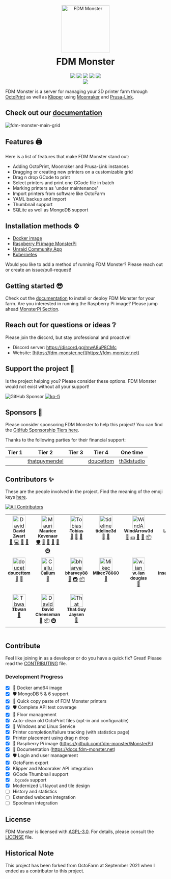 <p align="center" style="margin-bottom: 0">
    <a href="https://docs.fdm-monster.net/" target="_blank" rel="noopener noreferrer">
        <img width="150" src="https://github.com/fdm-monster/fdm-monster-client/blob/main/public/img/logo.png?raw=true" alt="FDM Monster">
    </a>
</p>
<h1 align="center" style="padding-top: 0; margin-top: 10px">FDM Monster</h1>
<p align="center">
    <a href="https://discord.gg/mwA8uP8CMc"><img src="https://img.shields.io/discord/864835453773807686?label=Discord&logo=discord"/></a>
    <a href="https://github.com/fdm-monster/fdm-monster/releases/latest">
        <img src="https://img.shields.io/github/release/fdm-monster/fdm-monster"/></a>
    <a href="https://github.com/fdm-monster/fdm-monster/stargazers">
        <img src="https://img.shields.io/github/stars/fdm-monster/fdmonster"/></a>
    <a href="https://github.com/fdm-monster/fdm-monster/issues">
        <img src="https://img.shields.io/github/issues/fdm-monster/fdm-monster"/></a>
    <a href="https://app.codecov.io/gh/fdm-monster/fdm-monster">
        <img src="https://codecov.io/gh/fdm-monster/fdm-monster/branch/develop/graph/badge.svg?flag=server-nodejs&precision=0"/></a>
    <br/>
    <a href="https://unraid.net/community/apps?q=fdm+monster">
        <img src="https://img.shields.io/badge/Unraid%20Community%20Application-fc832e"/>
    </a>
</p>

FDM Monster is a server for managing your 3D printer farm through [OctoPrint](https://octoprint.org/) as well as [Klipper](https://www.klipper3d.org/) using [Moonraker](https://github.com/Arksine/moonraker) and [Prusa-Link](https://github.com/prusa3d/Prusa-Link).

## Check out our [documentation](https://docs.fdm-monster.net)

![fdm-monster-main-grid](https://github.com/user-attachments/assets/4137d8d6-0365-44db-b9a9-53e3820a4cb3)

## Features 🖨️
Here is a list of features that make FDM Monster stand out:

- Adding OctoPrint, Moonraker and Prusa-Link instances
- Dragging or creating new printers on a customizable grid
- Drag n drop GCode to print
- Select printers and print one GCode file in batch 
- Marking printers as 'under maintenance'
- Import printers from software like OctoFarm
- YAML backup and import
- Thumbnail support
- SQLite as well as MongoDB support

## Installation methods ⚙️

- [Docker image](https://hub.docker.com/r/fdmmonster/fdm-monster)
- [Raspberry Pi image MonsterPi](https://docs.fdm-monster.net/guides/monsterpi)
- [Unraid Community App](https://unraid.net/community/apps?q=fdm+monster)
- [Kubernetes](/kubernetes/)

Would you like to add a method of running FDM Monster? Please reach out or create an issue/pull-request!

## Getting started 😎

Check out the [documentation](https://docs.fdm-monster.net) to install or deploy FDM Monster for your farm. Are you interested in running the Raspberry Pi image?
Please jump ahead [MonsterPi Section](https://docs.fdm-monster.net/guides/monsterpi).

## Reach out for questions or ideas ❔

Please join the discord, but stay professional and proactive!

- Discord server: https://discord.gg/mwA8uP8CMc
- Website: [https://fdm-monster.net](https://fdm-monster.net)
 
## Support the project 💸

Is the project helping you? Please consider these options. FDM Monster would not exist without all your support! 

![GitHub Sponsor](https://img.shields.io/github/sponsors/fdm-monster?label=Sponsor&logo=GitHub)
[![ko-fi](https://ko-fi.com/img/githubbutton_sm.svg)](https://ko-fi.com/V7V6XFWY0)

## Sponsors 🤩

Please consider sponsoring FDM Monster to help this project! You can find the [GitHub Sponsorship Tiers here](https://github.com/sponsors/fdm-monster).

Thanks to the following parties for their financial support:

| Tier 1 | Tier 2 | Tier 3 | Tier 4 | One time |
|--------|--------|--------|--------|-----------|
|  | [thatguymendel](https://github.com/thatguymendel) | | [doucettom](https://github.com/doucettom) | [th3dstudio](https://github.com/th3dstudio) |


## Contributors ✨

These are the people involved in the project. Find the meaning of the emoji keys [here](https://allcontributors.org/docs/en/emoji-key).

<!-- ALL-CONTRIBUTORS-BADGE:START - Do not remove or modify this section -->
[![All Contributors](https://img.shields.io/badge/all_contributors-23-orange.svg?style=flat-square)](#contributors-)
<!-- ALL-CONTRIBUTORS-BADGE:END -->

<!-- ALL-CONTRIBUTORS-LIST:START - Do not remove or modify this section -->
<!-- prettier-ignore-start -->
<!-- markdownlint-disable -->
<table>
  <tbody>
    <tr>
      <td align="center" valign="top" width="10%"><a href="https://github.com/davidzwa"><img src="https://avatars.githubusercontent.com/u/6005355?v=4?s=40" width="40px;" alt="David Zwart"/><br /><sub><b>David Zwart</b></sub></a><br /><a href="https://github.com/fdm-monster/fdm-monster/issues?q=author%3Adavidzwa" title="Bug reports">🐛</a> <a href="https://github.com/fdm-monster/fdm-monster/commits?author=davidzwa" title="Code">💻</a> <a href="#maintenance-davidzwa" title="Maintenance">🚧</a> <a href="#userTesting-davidzwa" title="User Testing">📓</a></td>
      <td align="center" valign="top" width="10%"><a href="https://kevenaar.name"><img src="https://avatars.githubusercontent.com/u/834643?v=4?s=40" width="40px;" alt="Maurice Kevenaar"/><br /><sub><b>Maurice Kevenaar</b></sub></a><br /><a href="#security-mkevenaar" title="Security">🛡️</a> <a href="#maintenance-mkevenaar" title="Maintenance">🚧</a> <a href="#ideas-mkevenaar" title="Ideas, Planning, & Feedback">🤔</a> <a href="https://github.com/fdm-monster/fdm-monster/issues?q=author%3Amkevenaar" title="Bug reports">🐛</a> <a href="https://github.com/fdm-monster/fdm-monster/pulls?q=is%3Apr+reviewed-by%3Amkevenaar" title="Reviewed Pull Requests">👀</a> <a href="#infra-mkevenaar" title="Infrastructure (Hosting, Build-Tools, etc)">🚇</a></td>
      <td align="center" valign="top" width="10%"><a href="https://github.com/Tobikisss"><img src="https://avatars.githubusercontent.com/u/45754890?v=4?s=40" width="40px;" alt="Tobias"/><br /><sub><b>Tobias</b></sub></a><br /><a href="#ideas-Tobikisss" title="Ideas, Planning, & Feedback">🤔</a> <a href="#maintenance-Tobikisss" title="Maintenance">🚧</a> <a href="https://github.com/fdm-monster/fdm-monster/issues?q=author%3ATobikisss" title="Bug reports">🐛</a></td>
      <td align="center" valign="top" width="10%"><a href="https://tideline3d.com"><img src="https://avatars.githubusercontent.com/u/12903320?v=4?s=40" width="40px;" alt="tideline3d"/><br /><sub><b>tideline3d</b></sub></a><br /><a href="https://github.com/fdm-monster/fdm-monster/issues?q=author%3Atideline3d" title="Bug reports">🐛</a> <a href="#ideas-tideline3d" title="Ideas, Planning, & Feedback">🤔</a></td>
      <td align="center" valign="top" width="10%"><a href="https://github.com/windarrow3d"><img src="https://avatars.githubusercontent.com/u/91099282?v=4?s=40" width="40px;" alt="WindArrow3d"/><br /><sub><b>WindArrow3d</b></sub></a><br /><a href="https://github.com/fdm-monster/fdm-monster/issues?q=author%3Awindarrow3d" title="Bug reports">🐛</a> <a href="#financial-windarrow3d" title="Financial">💵</a> <a href="#ideas-windarrow3d" title="Ideas, Planning, & Feedback">🤔</a> <a href="#userTesting-windarrow3d" title="User Testing">📓</a> <a href="#platform-windarrow3d" title="Packaging/porting to new platform">📦</a></td>
      <td align="center" valign="top" width="10%"><a href="http://lucianchapar.com"><img src="https://avatars.githubusercontent.com/u/33263520?v=4?s=40" width="40px;" alt="Lucian Chapar"/><br /><sub><b>Lucian Chapar</b></sub></a><br /><a href="https://github.com/fdm-monster/fdm-monster/issues?q=author%3Alucian151" title="Bug reports">🐛</a></td>
      <td align="center" valign="top" width="10%"><a href="https://github.com/Dumnersm580"><img src="https://avatars.githubusercontent.com/u/80608783?v=4?s=40" width="40px;" alt="Dumnersm580"/><br /><sub><b>Dumnersm580</b></sub></a><br /><a href="https://github.com/fdm-monster/fdm-monster/commits?author=Dumnersm580" title="Documentation">📖</a> <a href="#ideas-Dumnersm580" title="Ideas, Planning, & Feedback">🤔</a></td>
      <td align="center" valign="top" width="10%"><a href="http://www.tophattwaffle.com"><img src="https://avatars.githubusercontent.com/u/6774125?v=4?s=40" width="40px;" alt="tophattwaffle"/><br /><sub><b>tophattwaffle</b></sub></a><br /><a href="https://github.com/fdm-monster/fdm-monster/issues?q=author%3Atophattwaffle" title="Bug reports">🐛</a> <a href="#ideas-tophattwaffle" title="Ideas, Planning, & Feedback">🤔</a></td>
      <td align="center" valign="top" width="10%"><a href="https://github.com/rmhenn"><img src="https://avatars.githubusercontent.com/u/22482801?v=4?s=40" width="40px;" alt="rmhenn"/><br /><sub><b>rmhenn</b></sub></a><br /><a href="#ideas-rmhenn" title="Ideas, Planning, & Feedback">🤔</a> <a href="https://github.com/fdm-monster/fdm-monster/issues?q=author%3Armhenn" title="Bug reports">🐛</a></td>
      <td align="center" valign="top" width="10%"><a href="https://github.com/cyrixdx4"><img src="https://avatars.githubusercontent.com/u/62126724?v=4?s=40" width="40px;" alt="cyrixdx4"/><br /><sub><b>cyrixdx4</b></sub></a><br /><a href="https://github.com/fdm-monster/fdm-monster/issues?q=author%3Acyrixdx4" title="Bug reports">🐛</a></td>
    </tr>
    <tr>
      <td align="center" valign="top" width="10%"><a href="https://github.com/doucettom"><img src="https://avatars.githubusercontent.com/u/6595645?v=4?s=40" width="40px;" alt="doucettom"/><br /><sub><b>doucettom</b></sub></a><br /><a href="https://github.com/fdm-monster/fdm-monster/issues?q=author%3Adoucettom" title="Bug reports">🐛</a> <a href="#ideas-doucettom" title="Ideas, Planning, & Feedback">🤔</a></td>
      <td align="center" valign="top" width="10%"><a href="https://github.com/ZombiesLoveMe"><img src="https://avatars.githubusercontent.com/u/35661391?v=4?s=40" width="40px;" alt="Callum"/><br /><sub><b>Callum</b></sub></a><br /><a href="#ideas-ZombiesLoveMe" title="Ideas, Planning, & Feedback">🤔</a></td>
      <td align="center" valign="top" width="10%"><a href="https://github.com/bharvey88"><img src="https://avatars.githubusercontent.com/u/8107750?v=4?s=40" width="40px;" alt="bharvey88"/><br /><sub><b>bharvey88</b></sub></a><br /><a href="https://github.com/fdm-monster/fdm-monster/issues?q=author%3Abharvey88" title="Bug reports">🐛</a> <a href="#infra-bharvey88" title="Infrastructure (Hosting, Build-Tools, etc)">🚇</a> <a href="#platform-bharvey88" title="Packaging/porting to new platform">📦</a></td>
      <td align="center" valign="top" width="10%"><a href="https://github.com/Mikec78660"><img src="https://avatars.githubusercontent.com/u/108021920?v=4?s=40" width="40px;" alt="Mikec78660"/><br /><sub><b>Mikec78660</b></sub></a><br /><a href="#ideas-Mikec78660" title="Ideas, Planning, & Feedback">🤔</a></td>
      <td align="center" valign="top" width="10%"><a href="https://techinterview.guide"><img src="https://avatars.githubusercontent.com/u/168030?v=4?s=40" width="40px;" alt="w. ian douglas"/><br /><sub><b>w. ian douglas</b></sub></a><br /><a href="#ideas-iandouglas" title="Ideas, Planning, & Feedback">🤔</a></td>
      <td align="center" valign="top" width="10%"><a href="http://insanityautomation.com/"><img src="https://avatars.githubusercontent.com/u/38436470?v=4?s=40" width="40px;" alt="InsanityAutomation"/><br /><sub><b>InsanityAutomation</b></sub></a><br /><a href="#ideas-InsanityAutomation" title="Ideas, Planning, & Feedback">🤔</a> <a href="https://github.com/fdm-monster/fdm-monster/issues?q=author%3AInsanityAutomation" title="Bug reports">🐛</a></td>
      <td align="center" valign="top" width="10%"><a href="https://github.com/LyfeOnEdge"><img src="https://avatars.githubusercontent.com/u/26140376?v=4?s=40" width="40px;" alt="Andrew (LyfeOnEdge) (ArcticGentoo)"/><br /><sub><b>Andrew (LyfeOnEdge) (ArcticGentoo)</b></sub></a><br /><a href="#ideas-LyfeOnEdge" title="Ideas, Planning, & Feedback">🤔</a></td>
      <td align="center" valign="top" width="10%"><a href="https://github.com/callanova"><img src="https://avatars.githubusercontent.com/u/175639705?v=4?s=40" width="40px;" alt="callanova"/><br /><sub><b>callanova</b></sub></a><br /><a href="https://github.com/fdm-monster/fdm-monster/issues?q=author%3Acallanova" title="Bug reports">🐛</a></td>
      <td align="center" valign="top" width="10%"><a href="https://github.com/thatguymendel"><img src="https://avatars.githubusercontent.com/u/67444998?v=4?s=40" width="40px;" alt="thatguymendel"/><br /><sub><b>thatguymendel</b></sub></a><br /><a href="#ideas-thatguymendel" title="Ideas, Planning, & Feedback">🤔</a></td>
      <td align="center" valign="top" width="10%"><a href="https://github.com/julien-printerbox"><img src="https://avatars.githubusercontent.com/u/134132189?v=4?s=40" width="40px;" alt="julien-printerbox"/><br /><sub><b>julien-printerbox</b></sub></a><br /><a href="#ideas-julien-printerbox" title="Ideas, Planning, & Feedback">🤔</a></td>
    </tr>
    <tr>
      <td align="center" valign="top" width="10%"><a href="https://github.com/Tbwan"><img src="https://avatars.githubusercontent.com/u/44231748?v=4?s=40" width="40px;" alt="Tbwan"/><br /><sub><b>Tbwan</b></sub></a><br /><a href="https://github.com/fdm-monster/fdm-monster/issues?q=author%3ATbwan" title="Bug reports">🐛</a></td>
      <td align="center" valign="top" width="10%"><a href="https://github.com/nuvious"><img src="https://avatars.githubusercontent.com/u/5287736?v=4?s=40" width="40px;" alt="David Cheeseman"/><br /><sub><b>David Cheeseman</b></sub></a><br /><a href="#ideas-nuvious" title="Ideas, Planning, & Feedback">🤔</a> <a href="#platform-nuvious" title="Packaging/porting to new platform">📦</a> <a href="#infra-nuvious" title="Infrastructure (Hosting, Build-Tools, etc)">🚇</a></td>
      <td align="center" valign="top" width="10%"><a href="https://github.com/thatguy-jaysenodell"><img src="https://avatars.githubusercontent.com/u/118288184?v=4?s=40" width="40px;" alt="That Guy Jaysen"/><br /><sub><b>That Guy Jaysen</b></sub></a><br /><a href="https://github.com/fdm-monster/fdm-monster/issues?q=author%3Athatguy-jaysenodell" title="Bug reports">🐛</a></td>
    </tr>
  </tbody>
</table>

<!-- markdownlint-restore -->
<!-- prettier-ignore-end -->

<!-- ALL-CONTRIBUTORS-LIST:END -->

<!-- ALL-CONTRIBUTORS-LIST:START - Do not remove or modify this section -->
<!-- prettier-ignore-start -->
<!-- markdownlint-disable -->
<!-- markdownlint-restore -->
<!-- prettier-ignore-end -->

<table></table>

<!-- ALL-CONTRIBUTORS-LIST:END -->


## Contribute

Feel like joining in as a developer or do you have a quick fix? Great! Please read
the [CONTRIBUTING](CONTRIBUTING.md) file.

### Development Progress

- [x] :rocket: Docker amd64 image
- [x] 🛡️ MongoDB 5 & 6 support
- [x] :rocket: Quick copy paste of FDM Monster printers
- [x] 🛡️ Complete API test coverage
- [x] :rocket: Floor management
- [x] Auto-clean old OctoPrint files (opt-in and configurable) 
- [x] :rocket: Windows and Linux Service
- [x] Printer completion/failure tracking (with statistics page)
- [x] Printer placement using drag n drop 
- [x] 🔌 Raspberry Pi image (https://github.com/fdm-monster/MonsterPi)
- [x] :rocket: Documentation (https://docs.fdm-monster.net)
- [x] 🛡️ Login and user management
- [x] OctoFarm export 
- [x] Klipper and Moonraker API integration
- [x] GCode Thumbnail support
- [x] `.bgcode` support
- [x] Modernized UI layout and tile design
- [ ] History and statistics
- [ ] Extended webcam integration
- [ ] Spoolman integration

## License

FDM Monster is licensed with [AGPL-3.0](LICENSE). For details, please consult the [LICENSE](LICENSE) file.

## Historical Note

This project has been forked from OctoFarm at September 2021 when I ended as a contributor to this project. 
